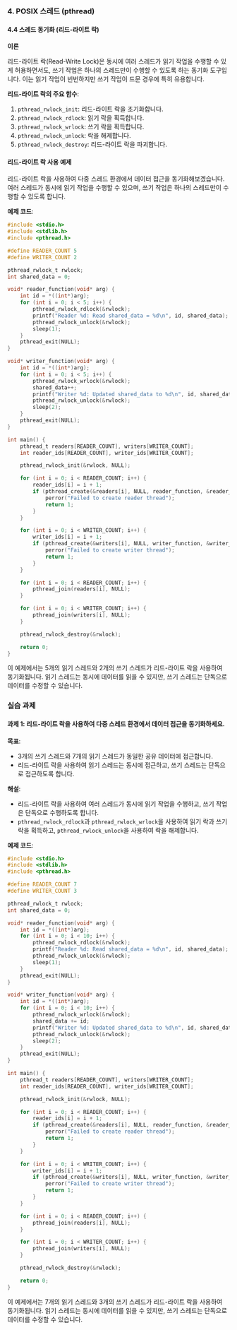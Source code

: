 ### 4. POSIX 스레드 (pthread)

#### 4.4 스레드 동기화 (리드-라이트 락)

**이론**

리드-라이트 락(Read-Write Lock)은 동시에 여러 스레드가 읽기 작업을 수행할 수 있게 허용하면서도, 쓰기 작업은 하나의 스레드만이 수행할 수 있도록 하는 동기화 도구입니다. 이는 읽기 작업이 빈번하지만 쓰기 작업이 드문 경우에 특히 유용합니다.

**리드-라이트 락의 주요 함수**:
1. `pthread_rwlock_init`: 리드-라이트 락을 초기화합니다.
2. `pthread_rwlock_rdlock`: 읽기 락을 획득합니다.
3. `pthread_rwlock_wrlock`: 쓰기 락을 획득합니다.
4. `pthread_rwlock_unlock`: 락을 해제합니다.
5. `pthread_rwlock_destroy`: 리드-라이트 락을 파괴합니다.

#### 리드-라이트 락 사용 예제

리드-라이트 락을 사용하여 다중 스레드 환경에서 데이터 접근을 동기화해보겠습니다. 여러 스레드가 동시에 읽기 작업을 수행할 수 있으며, 쓰기 작업은 하나의 스레드만이 수행할 수 있도록 합니다.

**예제 코드**:

```c
#include <stdio.h>
#include <stdlib.h>
#include <pthread.h>

#define READER_COUNT 5
#define WRITER_COUNT 2

pthread_rwlock_t rwlock;
int shared_data = 0;

void* reader_function(void* arg) {
    int id = *((int*)arg);
    for (int i = 0; i < 5; i++) {
        pthread_rwlock_rdlock(&rwlock);
        printf("Reader %d: Read shared_data = %d\n", id, shared_data);
        pthread_rwlock_unlock(&rwlock);
        sleep(1);
    }
    pthread_exit(NULL);
}

void* writer_function(void* arg) {
    int id = *((int*)arg);
    for (int i = 0; i < 5; i++) {
        pthread_rwlock_wrlock(&rwlock);
        shared_data++;
        printf("Writer %d: Updated shared_data to %d\n", id, shared_data);
        pthread_rwlock_unlock(&rwlock);
        sleep(2);
    }
    pthread_exit(NULL);
}

int main() {
    pthread_t readers[READER_COUNT], writers[WRITER_COUNT];
    int reader_ids[READER_COUNT], writer_ids[WRITER_COUNT];

    pthread_rwlock_init(&rwlock, NULL);

    for (int i = 0; i < READER_COUNT; i++) {
        reader_ids[i] = i + 1;
        if (pthread_create(&readers[i], NULL, reader_function, &reader_ids[i]) != 0) {
            perror("Failed to create reader thread");
            return 1;
        }
    }

    for (int i = 0; i < WRITER_COUNT; i++) {
        writer_ids[i] = i + 1;
        if (pthread_create(&writers[i], NULL, writer_function, &writer_ids[i]) != 0) {
            perror("Failed to create writer thread");
            return 1;
        }
    }

    for (int i = 0; i < READER_COUNT; i++) {
        pthread_join(readers[i], NULL);
    }

    for (int i = 0; i < WRITER_COUNT; i++) {
        pthread_join(writers[i], NULL);
    }

    pthread_rwlock_destroy(&rwlock);

    return 0;
}
```

이 예제에서는 5개의 읽기 스레드와 2개의 쓰기 스레드가 리드-라이트 락을 사용하여 동기화됩니다. 읽기 스레드는 동시에 데이터를 읽을 수 있지만, 쓰기 스레드는 단독으로 데이터를 수정할 수 있습니다.

### 실습 과제

#### 과제 1: 리드-라이트 락을 사용하여 다중 스레드 환경에서 데이터 접근을 동기화하세요.

**목표**:
- 3개의 쓰기 스레드와 7개의 읽기 스레드가 동일한 공유 데이터에 접근합니다.
- 리드-라이트 락을 사용하여 읽기 스레드는 동시에 접근하고, 쓰기 스레드는 단독으로 접근하도록 합니다.

**해설**:
- 리드-라이트 락을 사용하여 여러 스레드가 동시에 읽기 작업을 수행하고, 쓰기 작업은 단독으로 수행하도록 합니다.
- `pthread_rwlock_rdlock`과 `pthread_rwlock_wrlock`을 사용하여 읽기 락과 쓰기 락을 획득하고, `pthread_rwlock_unlock`을 사용하여 락을 해제합니다.

**예제 코드**:

```c
#include <stdio.h>
#include <stdlib.h>
#include <pthread.h>

#define READER_COUNT 7
#define WRITER_COUNT 3

pthread_rwlock_t rwlock;
int shared_data = 0;

void* reader_function(void* arg) {
    int id = *((int*)arg);
    for (int i = 0; i < 10; i++) {
        pthread_rwlock_rdlock(&rwlock);
        printf("Reader %d: Read shared_data = %d\n", id, shared_data);
        pthread_rwlock_unlock(&rwlock);
        sleep(1);
    }
    pthread_exit(NULL);
}

void* writer_function(void* arg) {
    int id = *((int*)arg);
    for (int i = 0; i < 10; i++) {
        pthread_rwlock_wrlock(&rwlock);
        shared_data += id;
        printf("Writer %d: Updated shared_data to %d\n", id, shared_data);
        pthread_rwlock_unlock(&rwlock);
        sleep(2);
    }
    pthread_exit(NULL);
}

int main() {
    pthread_t readers[READER_COUNT], writers[WRITER_COUNT];
    int reader_ids[READER_COUNT], writer_ids[WRITER_COUNT];

    pthread_rwlock_init(&rwlock, NULL);

    for (int i = 0; i < READER_COUNT; i++) {
        reader_ids[i] = i + 1;
        if (pthread_create(&readers[i], NULL, reader_function, &reader_ids[i]) != 0) {
            perror("Failed to create reader thread");
            return 1;
        }
    }

    for (int i = 0; i < WRITER_COUNT; i++) {
        writer_ids[i] = i + 1;
        if (pthread_create(&writers[i], NULL, writer_function, &writer_ids[i]) != 0) {
            perror("Failed to create writer thread");
            return 1;
        }
    }

    for (int i = 0; i < READER_COUNT; i++) {
        pthread_join(readers[i], NULL);
    }

    for (int i = 0; i < WRITER_COUNT; i++) {
        pthread_join(writers[i], NULL);
    }

    pthread_rwlock_destroy(&rwlock);

    return 0;
}
```

이 예제에서는 7개의 읽기 스레드와 3개의 쓰기 스레드가 리드-라이트 락을 사용하여 동기화됩니다. 읽기 스레드는 동시에 데이터를 읽을 수 있지만, 쓰기 스레드는 단독으로 데이터를 수정할 수 있습니다.
